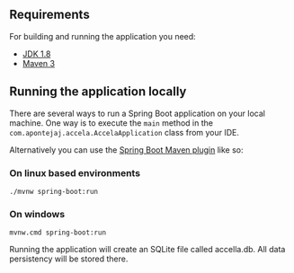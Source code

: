 ## Requirements

For building and running the application you need:

- [JDK 1.8](http://www.oracle.com/technetwork/java/javase/downloads/jdk8-downloads-2133151.html)
- [Maven 3](https://maven.apache.org)

## Running the application locally

There are several ways to run a Spring Boot application on your local machine. One way is to execute the `main` method in the `com.apontejaj.accela.AccelaApplication` class from your IDE.

Alternatively you can use the [Spring Boot Maven plugin](https://docs.spring.io/spring-boot/docs/current/reference/html/build-tool-plugins-maven-plugin.html) like so:

### On linux based environments
```shell
./mvnw spring-boot:run
```

### On windows 
```shell
mvnw.cmd spring-boot:run
```

Running the application will create an SQLite file called accella.db. All data persistency will be stored there.


